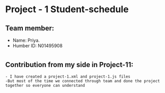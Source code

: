 # **Project - 1 Student-schedule**
## **Team member:**
 - Name: Priya.
 - Humber ID: N01495908
#
## **Contribution from my side in Project-11:**
    
    - I have created a project-1.xml and project-1.js files
    -But most of the time we connected through team and done the project together so everyone can understand

    

